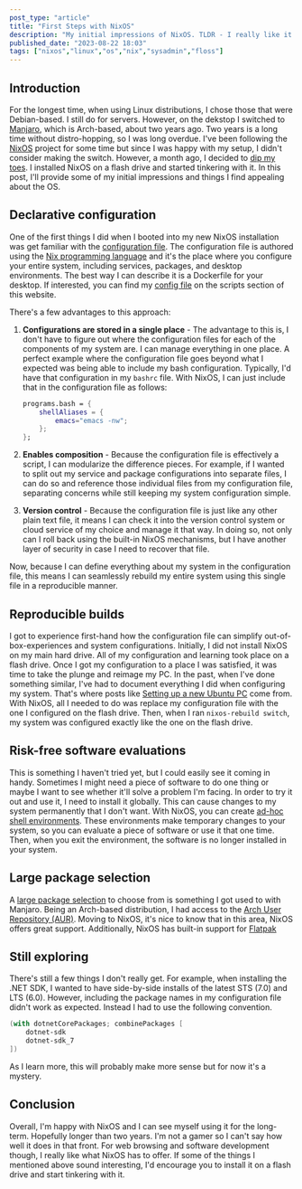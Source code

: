 ```yaml
---
post_type: "article" 
title: "First Steps with NixOS"
description: "My initial impressions of NixOS. TLDR - I really like it!"
published_date: "2023-08-22 18:03"
tags: ["nixos","linux","os","nix","sysadmin","floss"]
---
```


## Introduction

For the longest time, when using Linux distributions, I chose those that were Debian-based. I still do for servers. However, on the dekstop I switched to [Manjaro](https://manjaro.org/), which is Arch-based, about two years ago. Two years is a long time without distro-hopping, so I was long overdue. I've been following the [NixOS](https://nixos.org/) project for some time but since I was happy with my setup, I didn't consider making the switch. However, a month ago, I decided to [dip my toes](/feed/maybe-switching-nixos/). I installed NixOS on a flash drive and started tinkering with it. In this post, I'll provide some of my initial impressions and things I find appealing about the OS.

## Declarative configuration

One of the first things I did when I booted into my new NixOS installation was get familiar with the [configuration file](https://nixos.wiki/wiki/Overview_of_the_NixOS_Linux_distribution#Declarative_Configuration). The configuration file is authored using the [Nix programming language](https://nix.dev/tutorials/first-steps/nix-language) and it's the place where you configure your entire system, including services, packages, and desktop environments. The best way I can describe it is a Dockerfile for your desktop. If interested, you can find my [config file](/resources/snippets/nixos-configuration/) on the scripts section of this website. 


There's a few advantages to this approach:

1. **Configurations are stored in a single place** - The advantage to this is, I don't have to figure out where the configuration files for each of the components of my system are. I can manage everything in one place. A perfect example where the configuration file goes beyond what I expected was being able to include my bash configuration. Typically, I'd have that configuration in my `bashrc` file. With NixOS, I can just include that in the configuration file as follows:


    ```nix
    programs.bash = {
        shellAliases = {
            emacs="emacs -nw";
        };
    };
    ```

1. **Enables composition** - Because the configuration file is effectively a script, I can modularize the difference pieces. For example, if I wanted to split out my service and package configurations into separate files, I can do so and reference those individual files from my configuration file, separating concerns while still keeping my system configuration simple. 
1. **Version control** - Because the configuration file is just like any other plain text file, it means I can check it into the version control system or cloud service of my choice and manage it that way. In doing so, not only can I roll back using the built-in NixOS mechanisms, but I have another layer of security in case I need to recover that file. 

Now, because I can define everything about my system in the configuration file, this means I can seamlessly rebuild my entire system using this single file in a reproducible manner.

## Reproducible builds

I got to experience first-hand how the configuration file can simplify out-of-box-experiences and system configurations. Initially, I did not install NixOS on my main hard drive. All of my configuration and learning took place on a flash drive. Once I got my configuration to a place I was satisfied, it was time to take the plunge and reimage my PC. In the past, when I've done something similar, I've had to document everything I did when configuring my system. That's where posts like [Setting up a new Ubuntu PC](/posts/setting-up-new-ubuntu-pc/) come from. With NixOS, all I needed to do was replace my configuration file with the one I configured on the flash drive. Then, when I ran `nixos-rebuild switch`, my system was configured exactly like the one on the flash drive. 

## Risk-free software evaluations

This is something I haven't tried yet, but I could easily see it coming in handy. Sometimes I might need a piece of software to do one thing or maybe I want to see whether it'll solve a problem I'm facing. In order to try it out and use it, I need to install it globally. This can cause changes to my system permanently that I don't want. With NixOS, you can create [ad-hoc shell environments](https://nix.dev/tutorials/first-steps/ad-hoc-shell-environments#ad-hoc-shell-environments). These environments make temporary changes to your system, so you can evaluate a piece of software or use it that one time. Then, when you exit the environment, the software is no longer installed in your system.

## Large package selection

A [large package selection](https://search.nixos.org/packages) to choose from is something I got used to with Manjaro. Being an Arch-based distribution, I had access to the [Arch User Repository (AUR)](https://aur.archlinux.org/). Moving to NixOS, it's nice to know that in this area, NixOS offers great support. Additionally, NixOS has built-in support for [Flatpak](https://nixos.wiki/wiki/Flatpak)

## Still exploring

There's still a few things I don't really get. For example, when installing the .NET SDK, I wanted to have side-by-side installs of the latest STS (7.0) and LTS (6.0). However, including the package names in my configuration file didn't work as expected. Instead I had to use the following convention.

```nix
(with dotnetCorePackages; combinePackages [
    dotnet-sdk
    dotnet-sdk_7
])
```

As I learn more, this will probably make more sense but for now it's a mystery. 

## Conclusion

Overall, I'm happy with NixOS and I can see myself using it for the long-term. Hopefully longer than two years. I'm not a gamer so I can't say how well it does in that front. For web browsing and software development though, I really like what NixOS has to offer. If some of the things I mentioned above sound interesting, I'd encourage you to install it on a flash drive and start tinkering with it. 